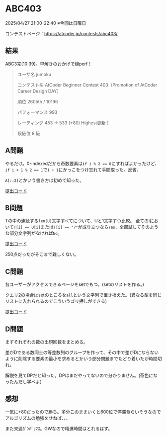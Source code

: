 # ABC403
2025/04/27 21:00-22:40
※今回は日曜日

コンテストページ：https://atcoder.jp/contests/abc403/

## 結果

ABC3完(10:39)。早解きのおかげで緑perf！

>ユーザ名	jumoku
>
>コンテスト名	AtCoder Beginner Contest 403（Promotion of AtCoder Career Design DAY）
>
>順位	2605th / 10196
>
>パフォーマンス	993
>
>レーティング	453 → 533 (+80) Highest更新！
>
>段級位	8 級

## A問題

やるだけ。0-indexedだから奇数要素は`if i % 2 == 0`にすればよかったけど、`if i + 1 % 2 == 1`で`i + 1`にかっこをつけ忘れて手間取った。反省。

`A[::2]`とかいう書き方は初めて知った。

[提出コード](https://atcoder.jp/contests/abc403/submissions/65240925)

## B問題

Tの中の連続する`len(U)`文字すべてについて、Uと1文字ずつ比較。
全てのiにおいて`T[i] == U[i]`または`T[i] == "?"`が成り立つなら`Yes`、全部試してそのような部分文字列がなければ`No`。

[提出コード](https://atcoder.jp/contests/abc403/submissions/65245794)

250点だったがそこまで難しくない。

## C問題

各ユーザーがアクセスできるページをsetでもつ。(setのリストを作る。)

クエリ2の場合はsetのところを`all`という文字列で置き換えた。(異なる型を同じリストに入れられるのでこういうゴリ押しができる)

[提出コード](https://atcoder.jp/contests/abc403/submissions/65249323)

## D問題

まずそれぞれの数の出現回数をまとめる。

差がDである数同士の等差数列のグループを作って、その中で差がDにならないように削除する要素の最小を求めるとかいう部分問題までたどり着いたが時間切れ。

解説を見てDPだと知った。DPはまだやってないので分かりません。(茶色になったんだし学べよ)

## 感想

一気に+80だったので勝ち。多分このままいくと600位で停滞食らいそうなのでアルゴリズムの勉強をせねば、、、

また来週ｶﾞﾝﾊﾞﾘﾏｽ。GWなので精進時間はとれるはず。

